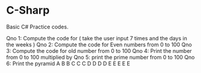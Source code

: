 # C-Sharp
Basic C# Practice codes.

Qno 1: Compute the code for  ( take the user input 7 times and the days in the weeks )
Qno 2:  Compute the code for Even numbers from 0 to 100
Qno 3:  Compute the code for old number from 0 to 100
Qno 4: Print the number from 0 to 100 multiplied by 
Qno 5:  print the prime number from 0 to 100
Qno 6:  Print the pyramid 
A
B B
C C C
D D D D
E E E E E
